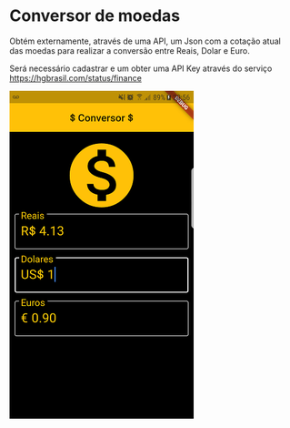 # Conversor de moedas
Obtém externamente, através de uma API, um Json com a cotação atual das moedas para realizar a conversão entre Reais, Dolar e Euro.

Será necessário cadastrar e um obter uma API Key através do serviço https://hgbrasil.com/status/finance

![alt text](https://github.com/Gadotti/FlutterExamples/blob/master/conversormoedas/Print1.png "Conversos de moedas")
